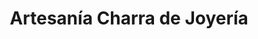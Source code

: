 ---
title: "Artesanía Charra de Joyería"
url: /mogarraz/artesania-charra-de-joyeria/
shop: joyería
---